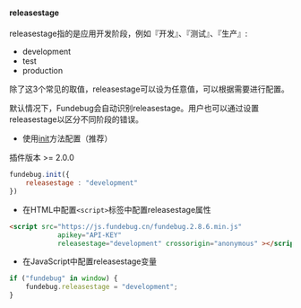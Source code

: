#### releasestage

releasestage指的是应用开发阶段，例如『开发』、『测试』、『生产』:

- development
- test
- production

除了这3个常见的取值，releasestage可以设为任意值，可以根据需要进行配置。

默认情况下，Fundebug会自动识别releasestage。用户也可以通过设置releasestage以区分不同阶段的错误。

- 使用[init](../api/init.md)方法配置（推荐）

插件版本 >= 2.0.0

```js
fundebug.init({
    releasestage : "development"
})
```

- 在HTML中配置`<script>`标签中配置releasestage属性

```html
<script src="https://js.fundebug.cn/fundebug.2.8.6.min.js" 
            apikey="API-KEY" 
            releasestage="development" crossorigin="anonymous" ></script>
```

- 在JavaScript中配置releasestage变量

```js
if ("fundebug" in window) {
    fundebug.releasestage = "development"; 
}
```
